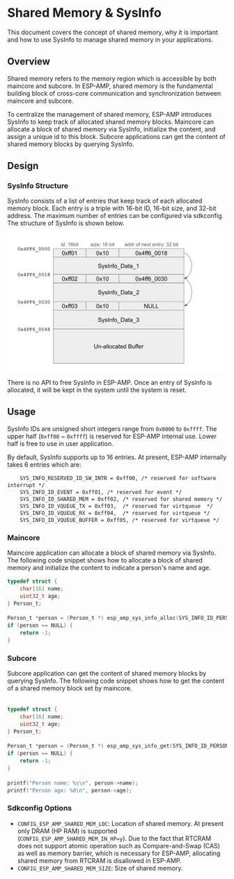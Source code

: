 # Shared Memory & SysInfo

This document covers the concept of shared memory, why it is important and how to use SysInfo to manage shared memory in your applications.

## Overview

Shared memory refers to the memory region which is accessible by both maincore and subcore. In ESP-AMP, shared memory is the fundamental building block of cross-core communication and synchronization between maincore and subcore.

To centralize the management of shared memory, ESP-AMP introduces SysInfo to keep track of allocated shared memory blocks. Maincore can allocate a block of shared memory via SysInfo, initialize the content, and assign a unique id to this block. Subcore applications can get the content of shared memory blocks by querying SysInfo.

## Design

### SysInfo Structure

SysInfo consists of a list of entries that keep track of each allocated memory block. Each entry is a triple with 16-bit ID, 16-bit size, and 32-bit address. The maximum number of entries can be configured via sdkconfig. The structure of SysInfo is shown below.

![SysInfo](./imgs/esp_amp_sys_info.png)

There is no API to free SysInfo in ESP-AMP. Once an entry of SysInfo is allocated, it will be kept in the system until the system is reset.

## Usage

SysInfo IDs are unsigned short integers range from `0x0000` to `0xffff`. The upper half (`0xff00` ~ `0xffff`) is reserved for ESP-AMP internal use. Lower half is free to use in user application. 

By default, SysInfo supports up to 16 entries. At present, ESP-AMP internally takes 6 entries which are:

``` shell
    SYS_INFO_RESERVED_ID_SW_INTR = 0xff00, /* reserved for software interrupt */
    SYS_INFO_ID_EVENT = 0xff01, /* reserved for event */
    SYS_INFO_ID_SHARED_MEM = 0xff02, /* reserved for shared memory */
    SYS_INFO_ID_VQUEUE_TX = 0xff03,  /* reserved for virtqueue  */
    SYS_INFO_ID_VQUEUE_RX = 0xff04,  /* reserved for virtqueue */
    SYS_INFO_ID_VQUEUE_BUFFER = 0xff05, /* reserved for virtqueue */
```

### Maincore

Maincore application can allocate a block of shared memory via SysInfo. The following code snippet shows how to allocate a block of shared memory and initialize the content to indicate a person's name and age.

``` c
typedef struct {
    char[16] name;
    uint32_t age;
} Person_t;

Person_t *person = (Person_t *) esp_amp_sys_info_alloc(SYS_INFO_ID_PERSON_1, sizeof(Person_t));
if (person == NULL) {
    return -1;
}
```

### Subcore

Subcore application can get the content of shared memory blocks by querying SysInfo. The following code snippet shows how to get the content of a shared memory block set by maincore.

``` c

typedef struct {
    char[16] name;
    uint32_t age;
} Person_t;

Person_t *person = (Person_t *) esp_amp_sys_info_get(SYS_INFO_ID_PERSON_1, NULL);
if (person == NULL) {
    return -1;
}

printf("Person name: %s\n", person->name);
printf("Person age: %d\n", person->age);

```

### Sdkconfig Options

* `CONFIG_ESP_AMP_SHARED_MEM_LOC`: Location of shared memory. At present only DRAM (HP RAM) is supported (`CONFIG_ESP_AMP_SHARED_MEM_IN_HP=y`). Due to the fact that RTCRAM does not support atomic operation such as Compare-and-Swap (CAS) as well as memory barrier, which is necessary for ESP-AMP, allocating shared memory from RTCRAM is disallowed in ESP-AMP.
* `CONFIG_ESP_AMP_SHARED_MEM_SIZE`: Size of shared memory.
